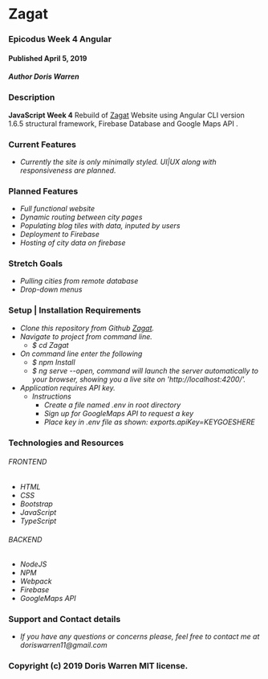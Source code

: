 # Zagat

### Epicodus Week 4 Angular

#### Published April 5, 2019

#### _Author Doris Warren_

### Description

**JavaScript Week 4** Rebuild of [Zagat](https://www.zagat.com/portland) Website using Angular CLI version 1.6.5 structural framework, Firebase Database and Google Maps API .

### Current Features
* _Currently the site is only minimally styled. UI|UX along with responsiveness are planned._

### Planned Features
* _Full functional website_
* _Dynamic routing between city pages_
* _Populating blog tiles with data, inputed by users_
* _Deployment to Firebase_
* _Hosting of city data on firebase_

### Stretch Goals
* _Pulling cities from remote database_
* _Drop-down menus_

### Setup | Installation Requirements
* _Clone this repository from Github [Zagat](https://github.com/DorisWarren/zagat)._
* _Navigate to project from command line._
  * _$ cd Zagat_
* _On command line enter the following_
  * _$ npm Install_
  * _$ ng serve --open, command will launch the server automatically to your browser, showing you a live site on 'http://localhost:4200/'._
* _Application requires API key._
  * _Instructions_
    *  _Create a file named .env in root directory_
    *  _Sign up for GoogleMaps API to request a key_
    *  _Place key in .env file as shown: exports.apiKey=KEYGOESHERE_


### Technologies and Resources

###### FRONTEND
  * _HTML_
  * _CSS_
  * _Bootstrap_
  * _JavaScript_
  * _TypeScript_

###### BACKEND
  * _NodeJS_
  * _NPM_
  * _Webpack_
  * _Firebase_
  * _GoogleMaps API_

### Support and Contact details
* _If you have any questions or concerns please, feel free to contact me at doriswarren11@gmail.com_

### Copyright (c) 2019 Doris Warren MIT license.
